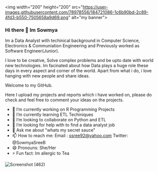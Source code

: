 <p align="center">

<img width=”200" height=”200" src="https://user-images.githubusercontent.com/78978556/184721086-1c6b90bd-2c89-4fd3-b550-7505658a9d69.png" alt="my banner">

</p>

### Hi there 👋 Im Sowmya 

Im a Data Analyst with techinical background in Computer Science, Electronics & Communiation Engineering and Previously worked as Software Engineer(Junior).

I love to be creative, Solve complex problems and be upto date with world new technologies. Im facinated about how Data plays a huge role these days in every aspect and corner of the world. Apart from what i do, i love hanging with new people and share ideas.

Welcome to my GitHub.

Here I upload my projects and reports which i have worked on, please do check and feel free to comment your ideas on the projects.


- 🔭 I’m currently working on R Programming Projects 
- 🌱 I’m currently learning ETL Techiniques
- 👯 I’m looking to collaborate on Python and ETL
- 🤔 I’m looking for help with to find a data analyst job
- 💬 Ask me about "whats my secret sauce"
- 📫 How to reach me: 
     Email : ssree92@yahoo.com
     Twitter: @SowmyaSreeB
- 😄 Pronouns: She/Her
- ⚡ Fun fact: Im allergic to Tea

![Screenshot (462)](https://user-images.githubusercontent.com/78978556/184724016-fa8c25ff-d5f5-46dd-9957-21dbe238ca7e.png)
